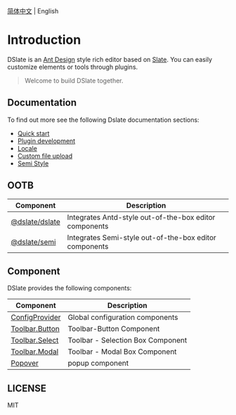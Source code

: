 [简体中文](./README.md) | English

# Introduction

DSlate is an [Ant Design](https://github.com/ant-design/ant-design/) style rich editor based on [Slate](https://github.com/ianstormtaylor/slate). You can easily customize elements or tools through plugins.

> Welcome to build DSlate together.

## Documentation

To find out more see the following Dslate documentation sections:

- [Quick start](https://rojer95.github.io/dslate/#/docs/getting-started)
- [Plugin development](https://rojer95.github.io/dslate/#/docs/plugin)
- [Locale](https://rojer95.github.io/dslate/#/docs/locale)
- [Custom file upload](https://rojer95.github.io/dslate/#/docs/upload)
- [Semi Style](https://rojer95.github.io/dslate/#/docs/semi)

## OOTB

| Component | Description |
| --- | --- |
| [@dslate/dslate](https://www.npmjs.com/package/@dslate/dslate) | Integrates Antd-style out-of-the-box editor components |
| [@dslate/semi](https://www.npmjs.com/package/@dslate/semi) | Integrates Semi-style out-of-the-box editor components |

## Component

DSlate provides the following components:

| Component | Description |
| --- | --- |
| [ConfigProvider](https://rojer95.github.io/dslate/#/components/config) | Global configuration components |
| [Toolbar.Button](https://rojer95.github.io/dslate/#/components/toolbar/toolbar-button) | Toolbar-Button Component |
| [Toolbar.Select](https://rojer95.github.io/dslate/#/components/toolbar/toolbar-select) | Toolbar - Selection Box Component |
| [Toolbar.Modal](https://rojer95.github.io/dslate/#/components/toolbar/toolbar-modal) | Toolbar - Modal Box Component |
| [Popover](https://rojer95.github.io/dslate/#/components/popover) | popup component |

## LICENSE

MIT
